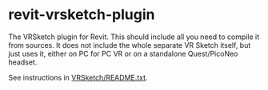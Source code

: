 # revit-vrsketch-plugin

The VRSketch plugin for Revit.  This should include all you need to compile it from sources.  It does not include the whole separate VR Sketch itself, but just uses it, either on PC for PC VR or on a standalone Quest/PicoNeo headset.

See instructions in [VRSketch/README.txt](VRSketch/README.txt).
